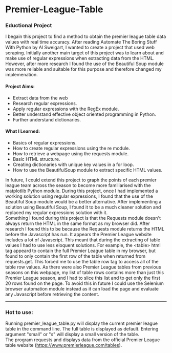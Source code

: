 # Premier-League-Table

### Eductional Project  
I begain this project to find a method to obtain the premier league table data values with real time accuracy. After reading Automate The Boring Stuff With Python by Al Sweigart, I wanted to create a project that used web scraping. Initially another main target of this project was to learn about and make use of regular expressions when extracting data from the HTML. However, after more research I found the use of the Beautiful Soup module was more reliable and suitable for this purpose and therefore changed my implemenation.

#### Project Aims:
- Extract data from the web
- Research regular expressions.
- Apply regular expressions with the RegEx module.
- Better understand effective object oriented programming in Python.
- Further understand dictionaries.

#### What I Learned:
- Basics of regular expressions.
- How to create regular expressions using the re module.
- How to retrieve a webpage using the requests module.
- Basic HTML structure.
- Creating dictionaries with unique key values in a for loop.
- How to use the BeautifulSoup module to extract specific HTML values.

In future, I could extend this project to graph the points of each premier league team across the season to become more familiarised with the matplotlib Python module. During this project, once I had implemented a working solution using regular expressions, I found that the use of the Beautiful Soup module would be a better alternative. After implementing a solution using Beautiful Soup, I found it to be a much cleaner solution and replaced my regular expressions solution with it.   
Something I found during this project is that the Requests module doesn't always return the HTML in the same format as my browser did. After research I found this to be because the Requests module returns the HTML before the Javascript has run. It appears the Premier League website includes a lot of Javascript. This meant that during the extracting of table values I had to use less eloquent solutions. For example, the \<table> html tag appeard to contain the full Premier League table in my browser, but found to only contain the first row of the table when returned from requests.get. This forced me to use the table row <tr> tag to access all of the table row values. As there were also Premier League tables from previous seasons on this webpage, my list of table rows contains more than just this Premier League season, and I had to slice this list and to get only the first 20 rows found on the page. To avoid this in future I could use the Selenium browser automation module instead as it can load the page and evaluate any Javascript before retrieving the content.

-------------------------------------------------------

### Hot to use:
Running premier_league_table.py will display the current premier league table in the command line. The full table is displayed as default. Entering argument "small" or "s" will display a small version of the table.  
The program requests and displays data from the official Premier League table website (https://www.premierleague.com/tables).

